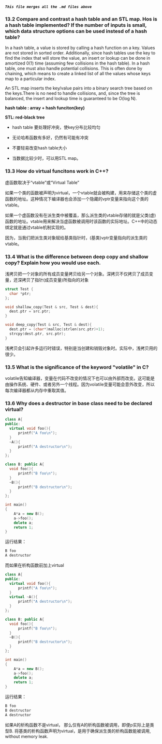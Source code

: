 ##### `This file merges all the .md files above`

### 13.2 Compare and contrast a hash table and an STL map. Hos is a hash table implemented? If the number of inputs is small, which data structure options can be used instesd of a hash table?

In a hash table, a value is stored by calling a hash function on a key. Values are not stored in sorted order. Additionally, since hash tables use the key to find the index that will store the value, an insert or lookup can be done in amortized 0(1) time (assuming few collisions in the hash table). In a hash table, one must also handle potential collisions. This is often done by chaining, which means to create a linked list of all the values whose keys map to a particular index.

An STL map inserts the key/value pairs into a binary search tree based on the keys.There is no need to handle collisions, and, since the tree is balanced, the insert and lookup time is guaranteed to be O(log N).

**hash table : array + hash funciton(key)**

**STL: red-black tree**

- hash table 要处理好冲突，使key分布比较均匀

- 无论哈希函数有多好，仍然有可能有冲突

- 不要轻易改变hash table大小

- 当数据比较少时，可以用STL map。

### 13.3 How do virtual funcitons work in C++?

虚函数取决于“vtable”或“Virtual Table”

如果一个类的函数被声明为virtual，一个vtable就会被构建，用来存储这个类的虚函数的地址。这种情况下编译器也会添加一个隐藏的vptr变量来指向这个类的vtable。

如果一个虚函数没有在派生类中被覆盖，那么派生类的vtable存储的就是父类(虚)函数的地址。vtable用来解决当虚函数被调用时该函数的实际地址。C++中的动态绑定就是通过vtable机制实现的。

因为，当我们把派生类对象赋给基类指针时，(基类)vptr变量指向的派生类的vtable。
### 13.4 What is the difference between deep copy and shallow copy? Explain how you would use each.

浅拷贝把一个对象的所有成员变量拷贝给另一个对象。深拷贝不仅拷贝了成员变量，还深拷贝了指针(成员变量)所指向的对象

``` c++
struct Test {
  char *ptr;
};

void shallow_copy(Test & src, Test & dest){
  dest.ptr = src.ptr;
}

void deep_copy(Test & src, Test & dest){
  dest.ptr = (char*)malloc(strlen(src.ptr)+1);
  strcpy(dest.ptr, src.ptr);
}
```

浅拷贝会引起许多运行时错误，特别是当创建和销毁对象时。实际中，浅拷贝用的很少。

### 13.5 What is the significance of the keyword "volatile" in C?

volatile告知编译器，变量在代码不改变的情况下也可以由外部而改变。这可能是由操作系统、硬件、或者另外一个线程。因为volatile变量可能会意外改变，所以每次编译器都从内存中重取其值。
### 13.6 Why does a destructor in base class need to be declared virtual?

``` c++
class A{
public:
  virtual void foo(){
      printf("A foo\n");
  }
  ~A(){
      printf("A destructor\n");
  }
};

class B: public A{
  void foo(){
      printf("B foo\n");
  }
  ~B(){
      printf("B destructor\n");
  }
};

int main()
{
    A*a = new B();
    a->foo();
    delete a;
    return 1;
}
```
运行结果：

``` C++
B foo
A destructor
```
而如果在析构函数前加上virtual

``` c++
class A{
public:
  virtual void foo(){
      printf("A foo\n");
  }
  virtual ~A(){
      printf("A destructor\n");
  }
};

class B: public A{
  void foo(){
      printf("B foo\n");
  }
  ~B(){
      printf("B destructor\n");
  }
};

int main()
{
    A*a = new B();
    a->foo();
    delete a;
    return 1;
}
```
运行结果：

``` C++
B foo
B destructor
A destructor
```

如果A的析构函数不是virtual， 那么仅有A的析构函数被调用，即便p实际上是类型B. 将基类的析构函数声明为virtual，是用于确保派生类的析构函数能被调用, without memory leak.
